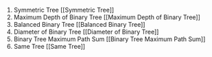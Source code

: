 1. Symmetric Tree [[Symmetric Tree]]
2. Maximum Depth of Binary Tree [[Maximum Depth of Binary Tree]]
3. Balanced Binary Tree [[Balanced Binary Tree]] 
4. Diameter of Binary Tree [[Diameter of Binary Tree]]
5. Binary Tree Maximum Path Sum [[Binary Tree Maximum Path Sum]]
6. Same Tree [[Same Tree]]